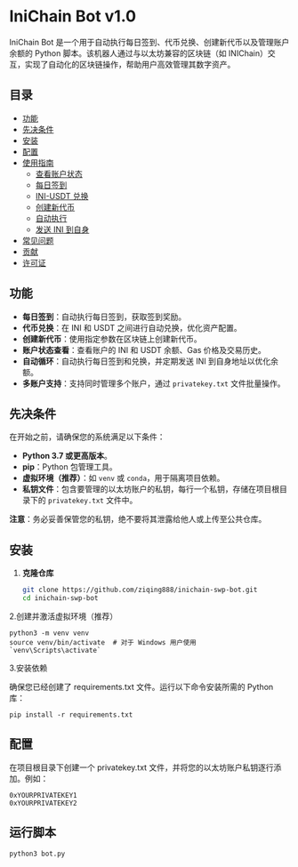 # IniChain Bot v1.0

IniChain Bot 是一个用于自动执行每日签到、代币兑换、创建新代币以及管理账户余额的 Python 脚本。该机器人通过与以太坊兼容的区块链（如 INIChain）交互，实现了自动化的区块链操作，帮助用户高效管理其数字资产。

## 目录

- [功能](#功能)
- [先决条件](#先决条件)
- [安装](#安装)
- [配置](#配置)
- [使用指南](#使用指南)
  - [查看账户状态](#查看账户状态)
  - [每日签到](#每日签到)
  - [INI-USDT 兑换](#ini-usdt-兑换)
  - [创建新代币](#创建新代币)
  - [自动执行](#自动执行)
  - [发送 INI 到自身](#发送-ini-到自身)
- [常见问题](#常见问题)
- [贡献](#贡献)
- [许可证](#许可证)

## 功能

- **每日签到**：自动执行每日签到，获取签到奖励。
- **代币兑换**：在 INI 和 USDT 之间进行自动兑换，优化资产配置。
- **创建新代币**：使用指定参数在区块链上创建新代币。
- **账户状态查看**：查看账户的 INI 和 USDT 余额、Gas 价格及交易历史。
- **自动循环**：自动执行每日签到和兑换，并定期发送 INI 到自身地址以优化余额。
- **多账户支持**：支持同时管理多个账户，通过 `privatekey.txt` 文件批量操作。

## 先决条件

在开始之前，请确保您的系统满足以下条件：

- **Python 3.7 或更高版本**。
- **pip**：Python 包管理工具。
- **虚拟环境（推荐）**：如 `venv` 或 `conda`，用于隔离项目依赖。
- **私钥文件**：包含要管理的以太坊账户的私钥，每行一个私钥，存储在项目根目录下的 `privatekey.txt` 文件中。

**注意**：务必妥善保管您的私钥，绝不要将其泄露给他人或上传至公共仓库。

## 安装

1. **克隆仓库**

   ```bash
   git clone https://github.com/ziqing888/inichain-swp-bot.git
   cd inichain-swp-bot
   ```
2.创建并激活虚拟环境（推荐）
```
python3 -m venv venv
source venv/bin/activate  # 对于 Windows 用户使用 `venv\Scripts\activate`
```
3.安装依赖

确保您已经创建了 requirements.txt 文件。运行以下命令安装所需的 Python 库：
```
pip install -r requirements.txt
```
## 配置
在项目根目录下创建一个 privatekey.txt 文件，并将您的以太坊账户私钥逐行添加。例如：
```
0xYOURPRIVATEKEY1
0xYOURPRIVATEKEY2
```
## 运行脚本
```
python3 bot.py
```
